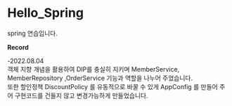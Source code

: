 # Hello_Spring

spring 연습입니다.  

**Record** 

-2022.08.04  
 객체 지향 개념을 활용하여 DIP를 충실히 지키며 MemberService, MemberRepository ,OrderService 기능과 역할을 나누어 주었습니다.  
또한 할인정책 DiscountPolicy 를 유동적으로 바꿀 수 있게 AppConfig 를 만들어 주어 구현코드를 건들지 않고 변경가능하게 만들었습니다.